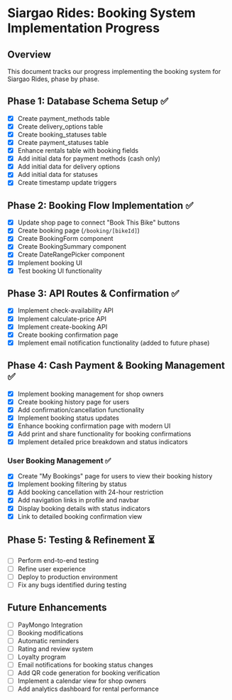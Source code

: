 # Siargao Rides: Booking System Implementation Progress

## Overview
This document tracks our progress implementing the booking system for Siargao Rides, phase by phase.

## Phase 1: Database Schema Setup ✅
- [x] Create payment_methods table
- [x] Create delivery_options table
- [x] Create booking_statuses table
- [x] Create payment_statuses table
- [x] Enhance rentals table with booking fields
- [x] Add initial data for payment methods (cash only)
- [x] Add initial data for delivery options
- [x] Add initial data for statuses
- [x] Create timestamp update triggers

## Phase 2: Booking Flow Implementation ✅
- [x] Update shop page to connect "Book This Bike" buttons
- [x] Create booking page (`/booking/[bikeId]`)
- [x] Create BookingForm component
- [x] Create BookingSummary component
- [x] Create DateRangePicker component
- [x] Implement booking UI
- [x] Test booking UI functionality

## Phase 3: API Routes & Confirmation ✅
- [x] Implement check-availability API
- [x] Implement calculate-price API
- [x] Implement create-booking API
- [x] Create booking confirmation page
- [x] Implement email notification functionality (added to future phase)

## Phase 4: Cash Payment & Booking Management ✅
- [x] Implement booking management for shop owners
- [x] Create booking history page for users
- [x] Add confirmation/cancellation functionality
- [x] Implement booking status updates
- [x] Enhance booking confirmation page with modern UI
- [x] Add print and share functionality for booking confirmations
- [x] Implement detailed price breakdown and status indicators

### User Booking Management ✅
- [x] Create "My Bookings" page for users to view their booking history
- [x] Implement booking filtering by status
- [x] Add booking cancellation with 24-hour restriction
- [x] Add navigation links in profile and navbar
- [x] Display booking details with status indicators
- [x] Link to detailed booking confirmation view

## Phase 5: Testing & Refinement ⏳
- [ ] Perform end-to-end testing
- [ ] Refine user experience
- [ ] Deploy to production environment
- [ ] Fix any bugs identified during testing

## Future Enhancements
- [ ] PayMongo Integration
- [ ] Booking modifications
- [ ] Automatic reminders
- [ ] Rating and review system
- [ ] Loyalty program
- [ ] Email notifications for booking status changes
- [ ] Add QR code generation for booking verification
- [ ] Implement a calendar view for shop owners
- [ ] Add analytics dashboard for rental performance 